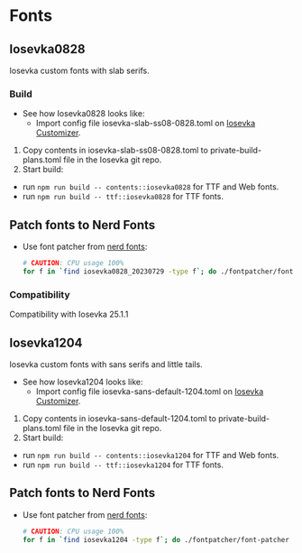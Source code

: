 # Fonts
## Iosevka0828
Iosevka custom fonts with slab serifs.
### Build
* See how Iosevka0828 looks like:
  - Import config file iosevka-slab-ss08-0828.toml on [Iosevka Customizer](https://typeof.net/Iosevka/customizer).
1. Copy contents in iosevka-slab-ss08-0828.toml to private-build-plans.toml file in the Iosevka git repo.
2. Start build:
  * run `npm run build -- contents::iosevka0828` for TTF and Web fonts.
  * run `npm run build -- ttf::iosevka0828` for TTF fonts.
## Patch fonts to Nerd Fonts
* Use font patcher from [nerd fonts](https://github.com/ryanoasis/nerd-fonts/):

  ``` bash
  # CAUTION: CPU usage 100%
  for f in `find iosevka0828_20230729 -type f`; do ./fontpatcher/font-patcher $f --complete --quiet --mono --makegroups --outputdir ./iosevka0828NF_mono_groups_v3 &; done; wait
  ```

### Compatibility

Compatibility with Iosevka 25.1.1
  
## Iosevka1204
Iosevka custom fonts with sans serifs and little tails.
* See how Iosevka1204 looks like:
  - Import config file iosevka-sans-default-1204.toml on [Iosevka Customizer](https://typeof.net/Iosevka/customizer).
1. Copy contents in iosevka-sans-default-1204.toml to private-build-plans.toml file in the Iosevka git repo.
2. Start build:
  * run `npm run build -- contents::iosevka1204` for TTF and Web fonts.
  * run `npm run build -- ttf::iosevka1204` for TTF fonts.
## Patch fonts to Nerd Fonts
* Use font patcher from [nerd fonts](https://github.com/ryanoasis/nerd-fonts/):

  ``` bash
  # CAUTION: CPU usage 100%
  for f in `find iosevka1204 -type f`; do ./fontpatcher/font-patcher $f --complete --quiet --mono --makegroups --outputdir ./iosevka1204NF_mono_groups; done
  ```

  

